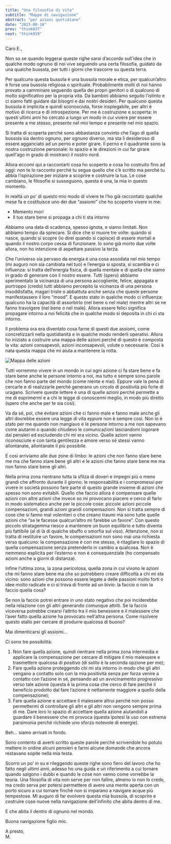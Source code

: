 ```yaml
---
title: "Una filosofia di vita"
subtitle: "Mappe di navigazione"
abstract: "per azioni quotidiane"
date: "2023-08-18"
prev: "think037"
next: "think039"
---
```


Caro E.,

Non so se quando leggerai queste righe sarai d’accordo sull'idea che in qualche modo ognuno di noi vive seguendo una certa filosofia, guidato da una qualche bussola, per tutti i giorni che trascorre su questa terra.

Per qualcuno questa bussola è una bussola morale e etica, per qualcun’altro è forse una bussola religiosa o spirituale. Probabilmente molti di noi hanno provato a camminare seguendo quella dei propri genitori o di qualcuno di molto significativo per la propria vita. Da bambini abbiamo seguito l’istinto e ci siamo fatti guidare dai bisogni e dai nostri desideri. Per qualcuno questa bussola è implicita e quindi sconosciuta, forse inspiegabile, per altri è motivo di ricerca e di introspezione. Per me è costruzione e scoperta: in questi ultimi anni ho cercato a lungo un modo in cui vivere per essere presente a me stesso, presente nel mio tempo e presente nel mio spazio.

Si tratta di scoperta perché sono abbastanza convinto che l’ago di quella bussola sia dentro ognuno, per ognuno diverso, ma sta lì desideroso di essere agganciato ad un perno e poter girare. Il perno e il quadrante sono la nostra costruzione personale: lo spazio e le direzioni in cui far girare quell'ago in grado di mostrarci il nostro nord.

Allora eccomi qui a raccontarti cosa ho scoperto e cosa ho costruito fino ad oggi: non te lo racconto perché tu segua quello che c’è scritto ma perché tu abbia l’ispirazione per iniziare a scoprire e costruire la tua. Le cose cambiano, le filosofie si susseguono, questa è una, la mia in questo momento.

In realtà un po’ di questo mio modo di vivere te l’ho già raccontato qualche mese fa e costituisce uno dei due “assiomi” che ho scoperto vivere in me:

- Memento mori
- Il tuo stare bene si propaga a chi ti sta intorno

Abbiamo una data di scadenza, spesso ignota, e siamo limitati. Non abbiamo tempo da sprecare. Si dice che si muore tre volte: quando si nasce, quando si scopre (io direi quando si capisce) di essere mortali e quando il nostro corpo cessa di funzionare. Io sono già morto due volte allora, non ho intenzione di aspettare passivo la terza. 

Che l’universo sia pervaso da energia è una cosa assodata nel mio tempo (mi auguro non sia cambiata nel tuo) e l’energia si sposta, si scambia e ci influenza: si tratta dell’energia fisica, di quella mentale e di quella che siamo in grado di generare con il nostro essere. Tutti (spero) abbiamo sperimentato la vicinanza di una persona accogliente, felice, appagata e purtroppo (credo) tutti abbiamo percepito la vicinanza di una persona insoddisfatta, magari triste o abbattuta anche senza che queste persone manifestassero il loro “mood”. E questo stato in qualche modo ci influenza: qualcuno ha la capacità di assorbirlo (nel bene o nel male) mentre altri se ne fanno travolgere (nel bene o nel male). Allora essere felici significa propagare intorno a noi felicità che in qualche modo si deposita in chi ci sta intorno.

Il problema ora era diventato cosa farne di questi due assiomi, come concretizzarli nella quotidianità e in qualche modo renderli operativi. Allora ho iniziato a costruire una mappa delle azioni perché di questo è composta la vita: azioni consapevoli, azioni inconsapevoli, volute o necessarie. Così è nata questa mappa che mi aiuta a mantenere la rotta.

![Mappa delle azioni](/images/Mappa-azioni.png "La mappa delle azioni")

Tutti vorremmo vivere in un mondo in cui ogni azione ci fa stare bene e fa stare bene anche le persone intorno a noi, ma tutto e sempre sono parole che non fanno parte del mondo (come niente e mai). Eppure vale la pena di cercarle e di realizzarle perché generano un circolo di positività più forte di uragano. Scrivere queste lettere è una di quelle azioni perché permette a me di esprimermi e a chi le legge di conoscermi meglio, in modo più diretto (spero che anche per te sia così).

Va da sé, poi, che evitare azioni che ci fanno male e fanno male anche gli altri dovrebbe essere una legge di vita eppure non è sempre così. Non lo è stato per me quando non mangiavo e le persone intorno a me non sapevano come aiutarmi o quando chiudevo le comunicazioni lasciandomi logorare dai pensieri ed escludendo chi mi era vicino. Quelle azioni vanno riconosciute e con tanta gentilezza e amore verso sé stessi vanno allontanate, allontanate il più possibile.

E così arriviamo alle due zone di limbo: le azioni che non fanno stare bene me ma che fanno stare bene gli altri e le azioni che fanno stare bene me ma non fanno stare bene gli altri.

Nella prima zona rientrano tutta la sfilza di doveri e impegni più o meno grandi che affronto durante il giorno: le responsabilità e i compromessi per vivere in società possono fare parte di questo grande insieme di azioni che spesso non sono evitabili. Quello che faccio allora è compensare quelle azioni con altre azioni che invece so mi provocano piacere e cerco di farlo in modo sistematico anche per le piccole cose: piccole azioni piccole compensazioni, grandi azioni grandi compensazioni. Non si tratta sempre di cose che si fanno mal volentieri o che creano traumi ma sono tutte quelle azioni che “se le facesse qualcun’altro mi farebbe un favore”. Con questo piccolo stratagemma riesco a mantenere un buon equilibrio e tutto diventa più fattibile (al di là di qualche sbuffo o smorfia sul viso). Attenzione, non si tratta di restituire un favore, le compensazioni non sono mai una richiesta verso qualcuno: la compensazione è con me stesso, è ritagliare lo spazio di quella compensazione senza pretenderlo in cambio a qualcosa. Non è nemmeno esplicita per l’esterno e non è consequenziale (ho compensato azioni anche a giorni di distanza).

Infine l’ultima zona, la zona pericolosa, quella zona in cui vivono le azioni che mi fanno stare bene ma che so potrebbero creare difficoltà a chi mi sta vicino: sono azioni che possono essere legate a delle passioni molto forti o idee molto radicate e ci si trova di fronte ad un bivio: la faccio o non la faccio quella cosa?

Se non la faccio potrei entrare in uno stato negativo che poi inciderebbe nella relazione con gli altri generando comunque attriti. Se la faccio viceversa potrebbe crearsi l’attrito tra il mio benessere e il malessere che l’aver fatto quella azione ha provocato nell'altra persona. Come risolvere questo stallo per cercare di produrre qualcosa di buono?

Mai dimenticarsi gli assiomi…

Ci sono tre possibilità:

1. Non fare quella azione, quindi rientrare nella prima zona intermedia e applicare la compensazione per cercare di mitigare il mio malessere e trasmettere qualcosa di positivo (di solito è la seconda opzione per me);
2. Fare quella azione proteggendo chi mi sta intorno in modo che gli altri vengano a contatto solo con la mia positività senza per forza venire a contatto con l’azione in sé, pensando ad un avvicinamento progressivo verso tale azione (questa è la prima cosa che cerco di fare perché il beneficio prodotto dal fare l’azione è nettamente maggiore a quello della compensazione);
3. Fare quella azione e accettare il malessere altrui perché non posso permettermi di controllare gli altri e gli altri non vengono sempre prima di me. Dare loro lo spazio di accettare quella azione aiutandoli a guardare il benessere che mi provoca (questa ipotesi la uso con estrema parsimonia perché richiede uno sforzo notevole di energie).

Beh… siamo arrivati in fondo.

Sono contento di averti scritto queste parole perché scrivendole ho potuto mettere in ordine alcuni pensieri e farmi alcune domande che ancora restavano sopite nella mia testa.

Scorro un po’ in su e rileggendo queste righe sono fiero del lavoro che ho fatto negli ultimi anni, adesso ho una guida e un riferimento a cui tornare quando salgono i dubbi e quando le cose non vanno come vorrebbe la teoria. Una filosofia di vita non serve per non fallire, almeno io non lo credo, ma credo serva per potersi permettere di avere una mente aperta con un porto sicuro a cui tornare finché non si imparano a navigare acque più tempestose. Mi auguro di far evolvere questa mia bussola, di scoprire e costruire cose nuove nella navigazione dell’infinito che abita dentro di me.

E che abita il dentro di ognuno nel mondo.

Buona navigazione figlio mio.

A presto,  
M.
